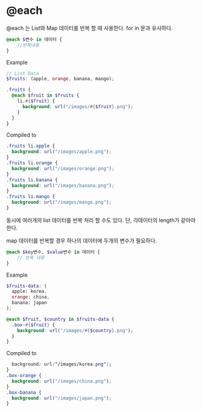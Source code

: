 # @each
@each 는 List와 Map 데이터를 반복 할 때 사용한다.
for in 문과 유사하다.
```scss
@each $변수 in 데이터 {
    //반복내용
}
```
Example
```scss
// List Data
$fruits: (apple, orange, banana, mango);

.fruits {
  @each $fruit in $fruits {
    li.#{$fruit} {
      background: url("/images/#{$fruit}.png");
    }
  }
}
```
Compiled to
```css
.fruits li.apple {
  background: url("/images/apple.png");
}
.fruits li.orange {
  background: url("/images/orange.png");
}
.fruits li.banana {
  background: url("/images/banana.png");
}
.fruits li.mango {
  background: url("/images/mango.png");
}
```
동시에 여러개의 list 데이터를 반복 처리 할 수도 있다.
단, 각데이터의 length가 같아야한다.

map 데이터를 반복할 경우 하나의 데이터에 두개의 변수가 필요하다.

```scss
@each $key변수, $value변수 in 데이터 {
    // 반복 내용
}
```
Example
```scss
$fruits-data: (
  apple: korea,
  orange: china,
  banana: japan
);

@each $fruit, $country in $fruits-data {
  .box-#{$fruit} {
    background: url("/images/#{$country}.png");
  }
}
```
Compiled to
```css
  background: url("/images/korea.png");
}
.box-orange {
  background: url("/images/china.png");
}
.box-banana {
  background: url("/images/japan.png");
}
```